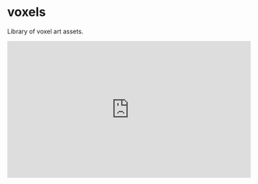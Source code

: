 # voxels

Library of voxel art assets.

<iframe width="560" height="315" src="https://kndlt.github.io/voxelviewer/?url=https%3A%2F%2Fkndlt.github.io%2Fvoxels%2Fvox%2Fpink_mini_store.vox" frameborder="0"></iframe>

<script>
alert("hello");
</script>